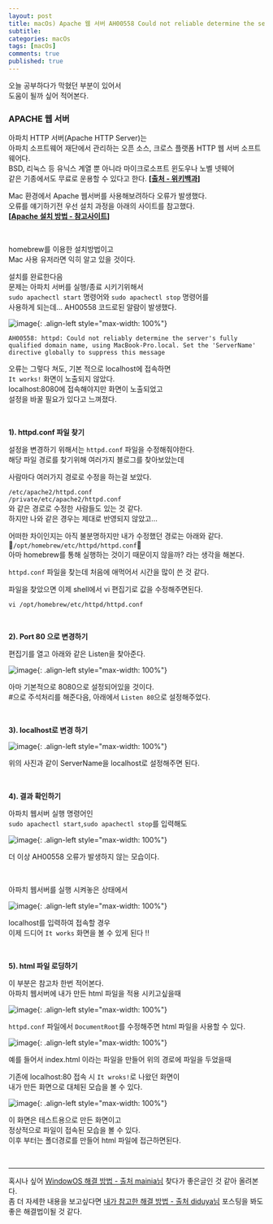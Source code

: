 ```yaml
---
layout: post
title: macOs) Apache 웹 서버 AH00558 Could not reliable determine the server’s fully qualified domain name ..
subtitle: 
categories: macOs
tags: [macOs]
comments: true
published: true
---
```


오늘 공부하다가 막혔던 부분이 있어서   
도움이 될까 싶어 적어본다.  

### APACHE 웹 서버  

아파치 HTTP 서버(Apache HTTP Server)는   
아파치 소프트웨어 재단에서 관리하는 오픈 소스, 크로스 플랫폼 HTTP 웹 서버 소프트웨어다.   
BSD, 리눅스 등 유닉스 계열 뿐 아니라 마이크로소프트 윈도우나 노벨 넷웨어   
같은 기종에서도 무료로 운용할 수 있다고 한다. **[[출처 - 위키백과]]**

Mac 환경에서 Apache 웹서버를 사용해보려하다 오류가 발생했다.  
오류를 얘기하기전 우선 설치 과정을 아래의 사이트를 참고했다.  
**[[Apache 설치 방법 - 참고사이트]]**


<br/>  

homebrew를 이용한 설치방법이고  
Mac 사용 유저라면 익히 알고 있을 것이다.  

설치를 완료한다음   
문제는 아파치 서버를 실행/종료 시키기위해서  
`sudo apachectl start` 명령어와 `sudo apachectl stop` 명령어를  
사용하게 되는데... AH00558 코드로된 알람이 발생했다.

![image](https://lh3.googleusercontent.com/u/0/drive-viewer/AFDK6gN62e1LojunarrQo9k4FcmeNqC9ijlkjf5awlNKzQI_PdKk04LLPQ5yk6g__OopFMDQBwdZx6DY0LSvVorJxOp-zOJz=w1184-h1728){: .align-left style="max-width: 100%"}

```shell
AH00558: httpd: Could not reliably determine the server's fully qualified domain name, using MacBook-Pro.local. Set the 'ServerName' directive globally to suppress this message
```

오류는 그렇다 쳐도, 기본 적으로 localhost에 접속하면  
`It works!` 화면이 노출되지 않았다.  
localhost:8080에 접속해야지만 화면이 노출되었고  
설정을 바꿀 필요가 있다고 느껴졌다.  

<br/>

**1). httpd.conf 파일 찾기**

설정을 변경하기 위해서는 `httpd.conf` 파일을 수정해줘야한다.  
해당 파일 경로를 찾기위해 여러가지 블로그를 찾아보았는데  

사람마다 여러가지 경로로 수정을 하는걸 보았다.  

`/etc/apache2/httpd.conf`  
`/private/etc/apache2/httpd.conf`  
와 같은 경로로 수정한 사람들도 있는 것 같다.  
하지만 나와 같은 경우는 제대로 반영되지 않았고... 

어떠한 차이인지는 아직 불분명하지만 내가 수정했던 경로는 아래와 같다.    
📌`/opt/homebrew/etc/httpd/httpd.conf`📌   
아마 homebrew를 통해 실행하는 것이기 때문이지 않을까? 라는 생각을 해본다.

`httpd.conf` 파일을 찾는데 처음에 애먹어서 시간을 많이 쓴 것 같다.

파일을 찾았으면 이제 shell에서 vi 편집기로 값을 수정해주면된다.

```shell
vi /opt/homebrew/etc/httpd/httpd.conf
```

<br/>

**2). Port 80 으로 변경하기**

편집기를 열고 아래와 같은 Listen을 찾아준다.

![image](https://lh3.googleusercontent.com/u/0/drive-viewer/AFDK6gORqVAKzYaFjaoXLq83Ak0sGng40EHF8WVydfPVIjppJZmhGs4t0OrLSVy1DHYY9EIRGQhxH_-z9ZjpH3vk4pQ87LJw=w1184-h1728){: .align-left style="max-width: 100%"}

아마 기본적으로 8080으로 설정되어있을 것이다.  
#으로 주석처리를 해준다음, 아래에서 `Listen 80`으로 설정해주었다.

<br/>

**3). localhost로 변경 하기**

![image](https://lh3.googleusercontent.com/u/0/drive-viewer/AFDK6gPs7EdAAcTa5O8pd94AvHA4Xm35986PySX8c4-VPFePRIVUKV9gcprEIMgt2eUROtV1mzX81Jg28vZWB1uwBUojZzYRUg=w1184-h1728){: .align-left style="max-width: 100%"}

위의 사진과 같이 ServerName을 localhost로 설정해주면 된다.

<br/>

**4). 결과 확인하기**
  
아파치 웹서버 실행 명령어인  
`sudo apachectl start`,`sudo apachectl stop`를 입력해도

![image](https://lh3.googleusercontent.com/u/0/drive-viewer/AFDK6gPGBufrgNA1K5hfte_Sx0sWMhWjy68Hyk4rkeLTFPKCySEyCz8RbT_bHP87qMbdj3-6tOMxat_CzXCuPpjV1cIP4pg7IA=w1184-h1728){: .align-left style="max-width: 100%"}

더 이상 AH00558 오류가 발생하지 않는 모습이다.

<br/>

아파치 웹서버를 실행 시켜놓은 상태에서  

![image](https://lh3.googleusercontent.com/u/0/drive-viewer/AFDK6gMnn1GHsEbByqR_FSstRzZCjQqJaBJmIQEjuaQvXf8cR0CJlXhpV-DxhntogF7qgq01lz4cTFYEjlAtZz8viUulgc7tGg=w3024-h1728){: .align-left style="max-width: 100%"}

localhost를 입력하여 접속할 경우  
이제 드디어 `It works` 화면을 볼 수 있게 된다 !!


<br/>

**5). html 파일 로딩하기**  

이 부분은 참고차 한번 적어본다.  
아파치 웹서버에 내가 만든 html 파일을 적용 시키고싶을때  

![image](https://lh3.googleusercontent.com/u/0/drive-viewer/AFDK6gPTW_3KvqtDpHZUUx6KVVDK5UuXQKDQkRtsORvvWo2uO2mNbH5yBzOGtWQ5dvYNyCEbR4YUKP4L0_WC7VPilQyvywpa_A=w1184-h1728){: .align-left style="max-width: 100%"}

`httpd.conf` 파일에서 `DocumentRoot`를 수정해주면 html 파일을 사용할 수 있다.  

![image](https://lh3.googleusercontent.com/u/0/drive-viewer/AFDK6gO7lUL65h8BldRSUqB3uhe1yp1KkeQH7B0alNJKxo9-MEgSt4FDg4TESq6--_sPid77Hr3wFTnyjlymHN_ew5HCBRp8BQ=w1184-h1728){: .align-left style="max-width: 100%"}

예를 들어서 index.html 이라는 파일을 만들어 위의 경로에 파일을 두었을때  

기존에 localhost:80 접속 시 `It wroks!`로 나왔던 화면이  
내가 만든 화면으로 대체된 모습을 볼 수 있다.

![image](https://lh3.googleusercontent.com/u/0/drive-viewer/AFDK6gOYsWcYBTVzuM4XeKO4-rRiiiIa5HHhpGvB3If3dB2skNJ8cHMMhasTc_yCL8-rlpKpKDeWkW7tZqAAn6JbkNB0BAReXA=w1184-h1728){: .align-left style="max-width: 100%"}

이 화면은 테스트용으로 만든 화면이고  
정상적으로 파일이 접속된 모습을 볼 수 있다.  
이후 부터는 폴더경로를 만들어 html 파일에 접근하면된다.

<br/>

---

혹시나 싶어 [WindowOS 해결 방법 - 출처 mainia님] 찾다가 좋은글인 것 같아 올려본다.  
좀 더 자세한 내용을 보고싶다면 [내가 참고한 해결 방법 - 출처 diduya님] 포스팅을 봐도  
좋은 해결법이될 것 같다.


[Apache 설치 방법 - 참고사이트]: https://www.javatpoint.com/how-to-install-apache-on-mac  
[내가 참고한 해결 방법 - 출처 diduya님]: https://velog.io/@diduya/macOS%EC%97%90-Homebrew%EB%A1%9C-Apache-%EC%84%A4%EC%B9%98%ED%95%98%EA%B8%B0  
[WindowOS 해결 방법 - 출처 mainia님]: https://mainia.tistory.com/5490  
[다른 경로로 설정 방법]: https://solbel.tistory.com/1467  
[출처 - 위키백과]: https://ko.wikipedia.org/wiki/%EC%95%84%ED%8C%8C%EC%B9%98_HTTP_%EC%84%9C%EB%B2%84

<br/>
<br/>
